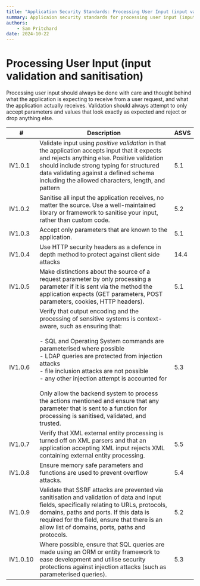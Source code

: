 ```yaml
---
title: "Application Security Standards: Processing User Input (input validation and sanitisation)"
summary: Applicaion security standards for processing user input (input validation and sanitisation) in DfE based on ASVS 
authors:
    - Sam Pritchard
date: 2024-10-22
---
```

# Processing User Input (input validation and sanitisation)

Processing user input should always be done with care and thought behind what the application is expecting to receive from a user request, and what the application actually receives. Validation should always attempt to only accept parameters and values that look exactly as expected and reject or drop anything else.


| #        | Description                                                                                                                                                                                                                                                                                                                                                                                                                                                                                                                        | ASVS |
| -------- | ---------------------------------------------------------------------------------------------------------------------------------------------------------------------------------------------------------------------------------------------------------------------------------------------------------------------------------------------------------------------------------------------------------------------------------------------------------------------------------------------------------------------------------- | ---- |
| IV1.0.1  | Validate input using _positive validation_ in that the application accepts input that it expects and rejects anything else. Positive validation should include strong typing for structured data validating against a defined schema including the allowed characters, length, and pattern                                                                                                                                                                                                                                         | 5.1  |
| IV1.0.2  | Sanitise all input the application receives, no matter the source. Use a well-maintained library or framework to sanitise your input, rather than custom code.                                                                                                                                                                                                                                                                                                                                                                     | 5.2  |
| IV1.0.3  | Accept only parameters that are known to the application.                                                                                                                                                                                                                                                                                                                                                                                                                                                                          | 5.1  |
| IV1.0.4  | Use HTTP security headers as a defence in depth method to protect against client side attacks                                                                                                                                                                                                                                                                                                                                                                                                                                      | 14.4 |
| IV1.0.5  | Make distinctions about the source of a request parameter by only processing a parameter if it is sent via the method the application expects (GET parameters, POST parameters, cookies, HTTP headers).                                                                                                                                                                                                                                                                                                                            | 5.1  |
| IV1.0.6  | Verify that output encoding and the processing of sensitive systems is context-aware, such as ensuring that:<br><br>- SQL and Operating System commands are parameterised where possible<br>- LDAP queries are protected from injection attacks<br>- file inclusion attacks are not possible<br>- any other injection attempt is accounted for<br> <br> Only allow the backend system to process the actions mentioned and ensure that any parameter that is sent to a function for processing is sanitised, validated, and trusted. | 5.3  |
| IV1.0.7  | Verify that XML external entity processing is turned off on XML parsers and that an application accepting XML input rejects XML containing external entity processing.                                                                                                                                                                                                                                                                                                                                                             | 5.5  |
| IV1.0.8  | Ensure memory safe parameters and functions are used to prevent overflow attacks.                                                                                                                                                                                                                                                                                                                                                                                                                                                  | 5.4  |
| IV1.0.9  | Validate that SSRF attacks are prevented via sanitisation and validation of data and input fields, specifically relating to URLs, protocols, domains, paths and ports. If this data is required for the field, ensure that there is an allow list of domains, ports, paths and protocols.                                                                                                                                                                                                                                          | 5.2  |
| IV1.0.10 | Where possible, ensure that SQL queries are made using an ORM or entity framework to ease development and utilise security protections against injection attacks (such as parameterised queries).                                                                                                                                                                                                                                                                                                                                                                  | 5.3  |

